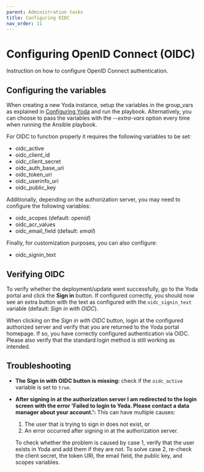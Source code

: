 ```yaml
---
parent: Administration tasks
title: Configuring OIDC
nav_order: 11
---
```

# Configuring OpenID Connect (OIDC)
Instruction on how to configure OpenID Connect authentication.

## Configuring the variables
When creating a new Yoda instance, setup the variables in the group_vars as explained in [Configuring Yoda](configuring-yoda.md) and run the playbook.
Alternatively, you can choose to pass the variables with the *--extra-vars* option every time when running the Ansible playbook.

For OIDC to function properly it requires the following variables to be set:
- oidc_active
- oidc_client_id
- oidc_client_secret
- oidc_auth_base_uri
- oidc_token_uri
- oidc_userinfo_uri
- oidc_public_key

Additionally, depending on the authorization server, you may need to configure the following variables:
- oidc_scopes (default: *openid*)
- oidc_acr_values
- oidc_email_field (default: *email*)

Finally, for customization purposes, you can also configure:
- oidc_signin_text

## Verifying OIDC
To verify whether the deployment/update went successfully, go to the Yoda portal and click the **Sign in** button.
If configured correctly, you should now see an extra button with the text as configured with the `oidc_signin_text` variable (default: *Sign in with OIDC*).

When clicking on the *Sign in with OIDC* button, login at the configured authorized server and verify that you are returned to the Yoda portal homepage.
If so, you have correctly configured authentication via OIDC.
Please also verify that the standard login method is still working as intended.

## Troubleshooting
- **The Sign in with OIDC button is missing:** check if the `oidc_active` variable is set to `true`.
- **After signing in at the authorization server I am redirected to the login screen with the error \'Failed to login to Yoda. Please contact a data manager about your account.\':** This can have multiple causes:
    1. The user that is trying to sign in does not exist, or
    2. An error occurred after signing in at the authorization server.

    To check whether the problem is caused by case 1, verify that the user exists in Yoda and add them if they are not.
    To solve case 2, re-check the client secret, the token URI, the email field, the public key, and scopes variables.
